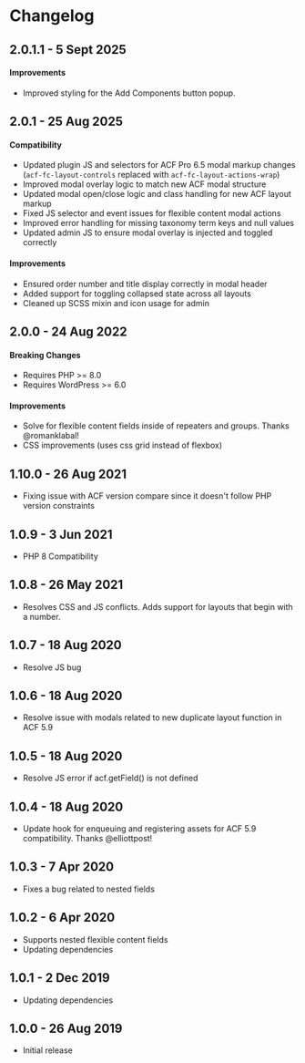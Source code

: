 # Changelog ##

## 2.0.1.1 - 5 Sept 2025

#### Improvements
* Improved styling for the Add Components button popup.

## 2.0.1 - 25 Aug 2025

#### Compatibility
* Updated plugin JS and selectors for ACF Pro 6.5 modal markup changes (`acf-fc-layout-controls` replaced with `acf-fc-layout-actions-wrap`)
* Improved modal overlay logic to match new ACF modal structure
* Updated modal open/close logic and class handling for new ACF layout markup
* Fixed JS selector and event issues for flexible content modal actions
* Improved error handling for missing taxonomy term keys and null values
* Updated admin JS to ensure modal overlay is injected and toggled correctly

#### Improvements
* Ensured order number and title display correctly in modal header
* Added support for toggling collapsed state across all layouts
* Cleaned up SCSS mixin and icon usage for admin

## 2.0.0 - 24 Aug 2022

#### Breaking Changes
* Requires PHP >= 8.0
* Requires WordPress >= 6.0

#### Improvements

* Solve for flexible content fields inside of repeaters and groups. Thanks @romanklabal!
* CSS improvements (uses css grid instead of flexbox)

## 1.10.0 - 26 Aug 2021
* Fixing issue with ACF version compare since it doesn't follow PHP version constraints

## 1.0.9 - 3 Jun 2021
* PHP 8 Compatibility

## 1.0.8 - 26 May 2021
* Resolves CSS and JS conflicts. Adds support for layouts that begin with a number.

## 1.0.7 - 18 Aug 2020
* Resolve JS bug

## 1.0.6 - 18 Aug 2020
* Resolve issue with modals related to new duplicate layout function in ACF 5.9

## 1.0.5 - 18 Aug 2020
* Resolve JS error if acf.getField() is not defined

## 1.0.4 - 18 Aug 2020
* Update hook for enqueuing and registering assets for ACF 5.9 compatibility. Thanks @elliottpost!

## 1.0.3 - 7 Apr 2020
* Fixes a bug related to nested fields

## 1.0.2 - 6 Apr 2020
* Supports nested flexible content fields
* Updating dependencies

## 1.0.1 - 2 Dec 2019
* Updating dependencies

## 1.0.0 - 26 Aug 2019
* Initial release
